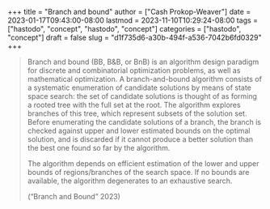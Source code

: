 +++
title = "Branch and bound"
author = ["Cash Prokop-Weaver"]
date = 2023-01-17T09:43:00-08:00
lastmod = 2023-11-10T10:29:24-08:00
tags = ["hastodo", "concept", "hastodo", "concept"]
categories = ["hastodo", "concept"]
draft = false
slug = "d1f735d6-a30b-494f-a536-7042b6fd0329"
+++

> Branch and bound (BB, B&amp;B, or BnB) is an algorithm design paradigm for discrete and combinatorial optimization problems, as well as mathematical optimization. A branch-and-bound algorithm consists of a systematic enumeration of candidate solutions by means of state space search: the set of candidate solutions is thought of as forming a rooted tree with the full set at the root. The algorithm explores branches of this tree, which represent subsets of the solution set. Before enumerating the candidate solutions of a branch, the branch is checked against upper and lower estimated bounds on the optimal solution, and is discarded if it cannot produce a better solution than the best one found so far by the algorithm.
>
> The algorithm depends on efficient estimation of the lower and upper bounds of regions/branches of the search space. If no bounds are available, the algorithm degenerates to an exhaustive search.
>
> (“Branch and Bound” 2023)
